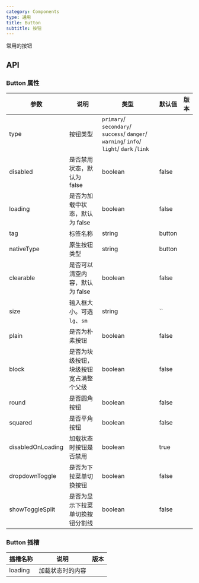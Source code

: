 ```yaml
---
category: Components
type: 通用
title: Button
subtitle: 按钮
---
```


常用的按钮

## API

### Button 属性

| 参数                             | 说明                                           | 类型                                                               | 默认值    | 版本 |
|--------------------------------|-------------------------------------------|-----------------------------------------------------------------------|--------| --- |
| type                           | 按钮类型                                | `primary`/ `secondary`/ `success`/ `danger`/ `warning`/ `info`/ `light`/ `dark` /`link` |        |  |
| disabled                       | 是否禁用状态，默认为 false                                  | boolean                                       | false  |  |
| loading                       | 是否为加载中状态，默认为 false                            | boolean                                   | false  |  |
| tag                            | 标签名称                                     | string                                         | button |  |
| nativeType                     | 原生按钮类型                                     | string                                                | button |  |
| clearable                      | 是否可以清空内容，默认为 false                         | boolean                                                        | false  |  |
| size                           | 输入框大小。可选 `lg`、`sm`                          | string                                                | ``     |  |
| plain                          | 是否为朴素按钮                                        | boolean                                       | false  |  |
| block                          | 是否为块级按钮，块级按钮宽占满整个父级                               | boolean                                    | false  |  |
| round                          | 是否圆角按钮                                    | boolean                                            | false  |  |
| squared                          | 是否平角按钮                                        | boolean                                              | false  |  |
| disabledOnLoading            | 加载状态时按钮是否禁用                                      | boolean                                         | true   |  |
| dropdownToggle            | 是否为下拉菜单切换按钮                                     | boolean                                      | false  |  |
| showToggleSplit            | 是否为显示下拉菜单切换按钮分割线                             | boolean                                      | false  |  |


### Button 插槽

| 插槽名称    | 说明                                               | 版本  |
|---------|--------------------------------------------------|-----|
| loading  | 加载状态时的内容                                         |     |
